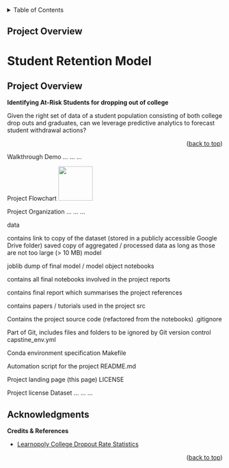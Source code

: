 <a name="readme-top"></a>


<details>
  <summary>Table of Contents</summary>
  <ol>
    <li>
      <a href="#project-overview">Proejct Overview</a>
    </li>
    <li><a href="#acknowledgments">Acknowledgments</a></li>
  </ol>
</details>



<!-- Project Overview -->
## Project Overview

Student Retention Model
=========================

## Project Overview

**Identifying At-Risk Students for dropping out of college**

Given the right set of data of a student population consisting of both college drop outs and graduates, can we leverage predictive analytics to forecast student withdrawal actions?

<p align="right">(<a href="#readme-top">back to top</a>)</p>

Walkthrough Demo
... ... ...

Project Flowchart
    <img src="ProjectWorkFlow.pdf" width="80" height="80">


Project Organization
... ... ...

data

contains link to copy of the dataset (stored in a publicly accessible Google Drive folder)
saved copy of aggregated / processed data as long as those are not too large (> 10 MB)
model

joblib dump of final model / model object
notebooks

contains all final notebooks involved in the project
reports

contains final report which summarises the project
references

contains papers / tutorials used in the project
src

Contains the project source code (refactored from the notebooks)
.gitignore

Part of Git, includes files and folders to be ignored by Git version control
capstine_env.yml

Conda environment specification
Makefile

Automation script for the project
README.md

Project landing page (this page)
LICENSE



Project license
Dataset
... ... ...

<!-- ACKNOWLEDGMENTS -->
## Acknowledgments

**Credits & References**

* [Learnopoly College Dropout Rate Statistics](https://learnopoly.com/college-dropout-rate/)


<p align="right">(<a href="#readme-top">back to top</a>)</p>

